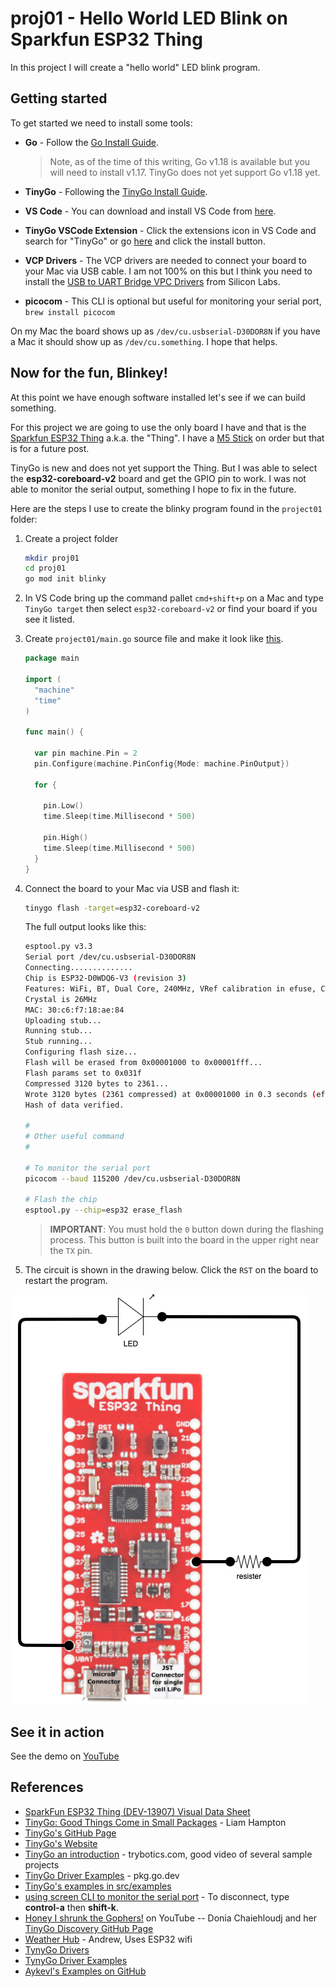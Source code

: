 # proj01 - Hello World LED Blink on Sparkfun ESP32 Thing

In this project I will create a "hello world" LED blink program.

## Getting started

To get started we need to install some tools:

* **Go** - Follow the [Go Install Guide](https://go.dev/doc/install). 
  >Note, as of the time of this writing, Go v1.18 is available but you will need to install v1.17. TinyGo does not yet support Go v1.18 yet.

* **TinyGo** - Following the [TinyGo Install Guide](https://tinygo.org/getting-started/install/).

* **VS Code** - You can download and install VS Code from [here](https://code.visualstudio.com/).

* **TinyGo VSCode Extension** - Click the extensions icon in VS Code and search for "TinyGo" or go [here](https://marketplace.visualstudio.com/items?itemName=tinygo.vscode-tinygo) and click the install button.

* **VCP Drivers** - The VCP drivers are needed to connect your board to your Mac via USB cable. I am not 100% on this but I think you need to install the [USB to UART Bridge VPC Drivers](https://www.silabs.com/developers/usb-to-uart-bridge-vcp-drivers) from Silicon Labs.
* **picocom** - This CLI is optional but useful for monitoring your serial port, `brew install picocom`

On my Mac the board shows up as `/dev/cu.usbserial-D30DOR8N` if you have a Mac it should show up as `/dev/cu.something`.  I hope that helps.

## Now for the fun, Blinkey!

At this point we have enough software installed let's see if we can build something.

For this project we are going to use the only board I have and that is the [Sparkfun ESP32 Thing](https://www.sparkfun.com/products/13907) a.k.a. the "Thing". I have a [M5 Stick](https://docs.m5stack.com/en/core/m5stickc_plus) on order but that is for a future post. 

TinyGo is new and does not yet support the Thing. But I was able to select the **esp32-coreboard-v2** board and get the GPIO pin to work.  I was not able to monitor the serial output, something I hope to fix in the future.

Here are the steps I use to create the blinky program found in the `project01` folder:

1. Create a project folder

    ```sh
    mkdir proj01
    cd proj01
    go mod init blinky
    ```

1. In VS Code bring up the command pallet `cmd+shift+p` on a Mac and type `TinyGo target` then select `esp32-coreboard-v2` or find your board if you see it listed.
1. Create `project01/main.go` source file and make it look like [this](main.go).

    ```go
    package main

    import (
      "machine"
      "time"
    )

    func main() {

      var pin machine.Pin = 2
      pin.Configure(machine.PinConfig{Mode: machine.PinOutput})

      for {

        pin.Low()
        time.Sleep(time.Millisecond * 500)

        pin.High()
        time.Sleep(time.Millisecond * 500)
      }
    }
    ```

1. Connect the board to your Mac via USB and flash it:
  
    ```sh
    tinygo flash -target=esp32-coreboard-v2
    ```

    The full output looks like this:

    ```sh
    esptool.py v3.3
    Serial port /dev/cu.usbserial-D30DOR8N
    Connecting..............
    Chip is ESP32-D0WDQ6-V3 (revision 3)
    Features: WiFi, BT, Dual Core, 240MHz, VRef calibration in efuse, Coding Scheme None
    Crystal is 26MHz
    MAC: 30:c6:f7:18:ae:84
    Uploading stub...
    Running stub...
    Stub running...
    Configuring flash size...
    Flash will be erased from 0x00001000 to 0x00001fff...
    Flash params set to 0x031f
    Compressed 3120 bytes to 2361...
    Wrote 3120 bytes (2361 compressed) at 0x00001000 in 0.3 seconds (effective 86.6 kbit/s)...
    Hash of data verified.

    #
    # Other useful command
    #

    # To monitor the serial port
    picocom --baud 115200 /dev/cu.usbserial-D30DOR8N

    # Flash the chip
    esptool.py --chip=esp32 erase_flash
    ```

    > **IMPORTANT**: You must hold the `0` button down during the flashing process.  This button is built into the board in the upper right near the `TX` pin.

1. The circuit is shown in the drawing below. Click the `RST` on the board to restart the program.
  
![](proj01.png)

## See it in action

See the demo on [YouTube](https://www.youtube.com/watch?v=3h1Oa36aLyA)

## References

* [SparkFun ESP32 Thing (DEV-13907) Visual Data Sheet](https://cdn.sparkfun.com/assets/learn_tutorials/5/0/7/ESP32ThingV1a.pdf)
* [TinyGo: Good Things Come in Small Packages](https://auth0.com/blog/tinygo-good-things-come-in-small-packages/?utm_source=content_synd&utm_medium=sc&utm_campaign=golang) - Liam Hampton
* [TinyGo's GitHub Page](https://github.com/tinygo-org/tinygo)
* [TinyGo's Website](https://tinygo.org/)
* [TinyGo an introduction](https://trybotics.com/project/tinygo-on-arduino-uno-an-introduction-6130f6) - trybotics.com, good video of several sample projects
* [TinyGo Driver Examples](https://pkg.go.dev/tinygo.org/x/drivers/examples) - pkg.go.dev
* [TinyGo's examples in src/examples](https://github.com/tinygo-org/tinygo/tree/release/src/examples)
* [using screen CLI to monitor the serial port](https://learn.sparkfun.com/tutorials/terminal-basics/command-line-windows-mac-linux#:~:text=You%20can%20now%20use%20the,now%20connected%20to%20that%20port!) - To disconnect, type **control-a** then **shift-k**.
* [Honey I shrunk the Gophers!](https://www.youtube.com/watch?v=2v91Rff4Ipk&list=PL9DQRFSnwAyM7Ti02BUS1FEFNQV_dQGjJ&index=4) on YouTube -- Donia Chaiehloudj and her [TinyGo Discovery GitHub Page](https://github.com/doniacld/tinygo-discovery)
* [Weather Hub](https://github.com/ardnew/weatherhub) - Andrew, Uses ESP32 wifi
* [TynyGo Drivers](https://github.com/tinygo-org/drivers)
* [TynyGo Driver Examples](https://github.com/tinygo-org/drivers/tree/release/examples)
* [Aykevl's Examples on GitHub](https://github.com/aykevl/things)
